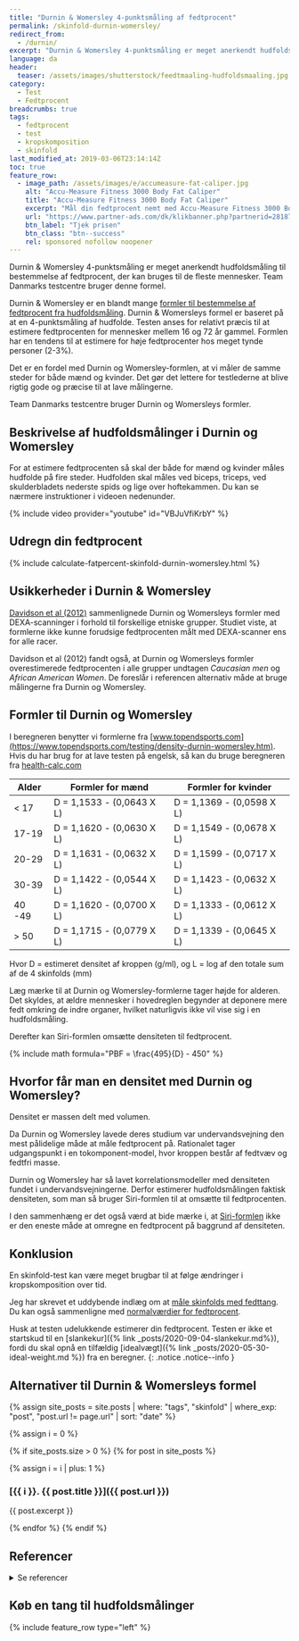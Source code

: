 ```yaml
---
title: "Durnin & Womersley 4-punktsmåling af fedtprocent"
permalink: /skinfold-durnin-womersley/
redirect_from:
  - /durnin/
excerpt: "Durnin & Womersley 4-punktsmåling er meget anerkendt hudfoldsmåling til bestemmelse af fedtprocent, der kan bruges til de fleste mennesker. Team Danmarks testcentre bruger denne formel."
language: da
header:
  teaser: /assets/images/shutterstock/feedtmaaling-hudfoldsmaaling.jpg
category:
  - Test
  - Fedtprocent
breadcrumbs: true
tags:
  - fedtprocent
  - test
  - kropskomposition
  - skinfold
last_modified_at: 2019-03-06T23:14:14Z
toc: true
feature_row:
  - image_path: /assets/images/e/accumeasure-fat-caliper.jpg
    alt: "Accu-Measure Fitness 3000 Body Fat Caliper"
    title: "Accu-Measure Fitness 3000 Body Fat Caliper"
    excerpt: "Mål din fedtprocent nemt med Accu-Measure Fitness 3000 Body Fat Caliper. Fedttangen bliver brugt af mange amerikanske personlige trænere på grund af dens præcise målinger. Du kan både bruge den hjemme eller have den med på farten."
    url: "https://www.partner-ads.com/dk/klikbanner.php?partnerid=28187&bannerid=21411&htmlurl=https://shop.getbig.dk/fedttang"
    btn_label: "Tjek prisen"
    btn_class: "btn--success"
    rel: sponsored nofollow noopener
---
```


Durnin & Womersley 4-punktsmåling er meget anerkendt hudfoldsmåling til bestemmelse af fedtprocent, der kan bruges til de fleste mennesker. Team Danmarks testcentre bruger denne formel.

Durnin & Womersley er en blandt mange [formler til bestemmelse af fedtprocent fra hudfoldsmåling](/skinfold/). Durnin & Womersleys formel er baseret på at en 4-punktsmåling af hudfolde. Testen anses for relativt præcis til at estimere fedtprocenten for mennesker mellem 16 og 72 år gammel. Formlen har en tendens til at estimere for høje fedtprocenter hos meget tynde personer (2-3%).

Det er en fordel med Durnin og Womersley-formlen, at vi måler de samme steder for både mænd og kvinder. Det gør det lettere for testlederne at blive rigtig gode og præcise til at lave målingerne.

Team Danmarks testcentre bruger Durnin og Womersleys formler.

## Beskrivelse af hudfoldsmålinger i Durnin og Womersley

For at estimere fedtprocenten så skal der både for mænd og kvinder måles hudfolde på fire steder. Hudfolden skal måles ved biceps, triceps, ved skulderbladets nederste spids og lige over hoftekammen. Du kan se nærmere instruktioner i videoen nedenunder.

{% include video provider="youtube" id="VBJuVfiKrbY" %}

## Udregn din fedtprocent

{% include calculate-fatpercent-skinfold-durnin-womersley.html %}

## Usikkerheder i Durnin & Womersley

[Davidson et al (2012)](https://pubmed.ncbi.nlm.nih.gov/26490540/) sammenlignede Durnin og Womersleys formler med DEXA-scanninger i forhold til forskellige etniske grupper. Studiet viste, at formlerne ikke kunne forudsige fedtprocenten målt med DEXA-scanner ens for alle racer.

Davidson et al (2012) fandt også, at Durnin og Womersleys formler overestimerede fedtprocenten i alle grupper undtagen _Caucasian men_ og _African American Women_. De foreslår i referencen alternativ måde at bruge målingerne fra Durnin og Womersley.

## Formler til Durnin og Womersley

I beregneren benytter vi formlerne fra [www.topendsports.com](https://www.topendsports.com/testing/density-durnin-womersley.htm). Hvis du har brug for at lave testen på engelsk, så kan du bruge beregneren fra [health-calc.com](https://health-calc.com/body-composition/skinfold-d-and-w)

| Alder |	Formler for mænd	      | Formler for kvinder     |
|-------------|---------------------------|---------------------------|
| < 17	      | D = 1,1533 - (0,0643 X L)	| D = 1,1369 - (0,0598 X L) |
| 17-19	      | D = 1,1620 - (0,0630 X L)	| D = 1,1549 - (0,0678 X L) |
| 20-29	      | D = 1,1631 - (0,0632 X L)	| D = 1,1599 - (0,0717 X L) |
| 30-39	      | D = 1,1422 - (0,0544 X L)	| D = 1,1423 - (0,0632 X L) |
| 40 -49	    | D = 1,1620 - (0,0700 X L)	| D = 1,1333 - (0,0612 X L) |
| > 50	      | D = 1,1715 - (0,0779 X L)	| D = 1,1339 - (0,0645 X L) |

Hvor D = estimeret densitet af kroppen (g/ml), og L = log af den totale sum af de 4 skinfolds (mm)

Læg mærke til at Durnin og Womersley-formlerne tager højde for alderen. Det skyldes, at ældre mennesker i hovedreglen begynder at deponere mere fedt omkring de indre organer, hvilket naturligvis ikke vil vise sig i en hudfoldsmåling.

Derefter kan Siri-formlen omsætte densiteten til fedtprocent.

{% include math formula="PBF = \frac{495}{D} - 450" %}

## Hvorfor får man en densitet med Durnin og Womersley?

Densitet er massen delt med volumen.

Da Durnin og Womersley lavede deres studium var undervandsvejning den mest pålidelige måde at måle fedtprocent på. Rationalet tager udgangspunkt i en tokomponent-model, hvor kroppen består af fedtvæv og fedtfri masse.

Durnin og Womersley har så lavet korrelationsmodeller med densiteten fundet i undervandsvejningerne. Derfor estimerer hudfoldsmålingen faktisk densiteten, som man så bruger Siri-formlen til at omsætte til fedtprocenten.

I den sammenhæng er det også værd at bide mærke i, at [Siri-formlen](https://www.topendsports.com/testing/siri-equation.htm) ikke er den eneste måde at omregne en fedtprocent på baggrund af densiteten.

## Konklusion

En skinfold-test kan være meget brugbar til at følge ændringer i kropskomposition over tid.

Jeg har skrevet et uddybende indlæg om at [måle skinfolds med fedttang](/skinfold/). Du kan også sammenligne med [normalværdier for fedtprocent](/fedtprocent-normer/).

Husk at testen udelukkende estimerer din fedtprocent. Testen er ikke et startskud til en [slankekur]({% link _posts/2020-09-04-slankekur.md%}), fordi du skal opnå en tilfældig [idealvægt]({% link _posts/2020-05-30-ideal-weight.md %}) fra en beregner.
{: .notice .notice--info }

## Alternativer til Durnin & Womersleys formel

{% assign site_posts = site.posts | where: "tags", "skinfold" | where_exp: "post", "post.url != page.url" | sort: "date" %}

{% assign i = 0 %}

{% if site_posts.size > 0 %}
  {% for post in site_posts %}

{% assign i = i | plus: 1 %}

### [{{ i }}. {{ post.title }}]({{ post.url }})

{{ post.excerpt }}

  {% endfor %}
{% endif %}

## Referencer

<details markdown="1">
  <summary>Se referencer</summary>

- Durnin, J. V., og J. Womersley. 1974. “Body Fat Assessed from Total Body Density and Its Estimation from Skinfold Thickness: Measurements on 481 Men and Women Aged from 16 to 72 Years”. The British Journal of Nutrition 32 (1): 77–97. <https://doi.org/10.1079/bjn19740060>.
- Siri, W. E. 1956. “The Gross Composition of the Body”. Advances in Biological and Medical Physics 4: 239–80. <https://doi.org/10.1016/b978-1-4832-3110-5.50011-x>.
</details>

## Køb en tang til hudfoldsmålinger

{% include feature_row type="left" %}
